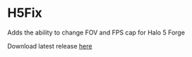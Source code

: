 # H5Fix
Adds the ability to change FOV and FPS cap for Halo 5 Forge

Download latest release [here](https://github.com/drizzlicious/H5Fix/releases/download/0.1/H5Fix.zip)

